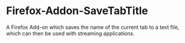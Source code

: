 # Firefox-Addon-SaveTabTitle
A Firefox Add-on which saves the name of the current tab to a text file, which can then be used with streaming applications.
